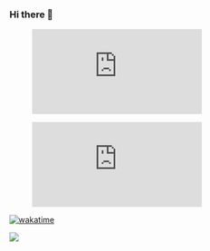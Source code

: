 ### Hi there 👋

<figure><embed src="https://wakatime.com/share/@wilgnerschuertz/4173a938-8ed4-4b3b-848e-97186f11b17f.svg"></embed></figure>

<figure><embed src="https://wakatime.com/share/@wilgnerschuertz/4173a938-8ed4-4b3b-848e-97186f11b17f.svg"></embed></figure>

[![wakatime](https://wakatime.com/badge/github/wilgnerschuertz/projects.svg)](https://wakatime.com/badge/github/wilgnerschuertz/projects)


<img src="https://wakatime.com/share/@wilgnerschuertz/4173a938-8ed4-4b3b-848e-97186f11b17f.svg">
